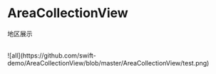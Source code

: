# AreaCollectionView
地区展示

<br>
![all](https://github.com/swift-demo/AreaCollectionView/blob/master/AreaCollectionView/test.png)
<br>


